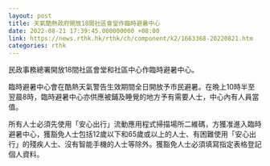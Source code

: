 ```yaml
---
layout: post
title: 天氣酷熱政府開放18間社區會堂作臨時避暑中心
date: 2022-08-21 17:39:45.000000000 +08:00
link: https://news.rthk.hk/rthk/ch/component/k2/1663368-20220821.htm
categories: rthk
---
```


民政事務總署開放18間社區會堂和社區中心作臨時避暑中心。
            
臨時避暑中心會在酷熱天氣警告生效期間全日開放予市民避暑。在晩上10時半至翌晨8時，臨時避暑中心亦供應被鋪及睡覺的地方予有需要人士，中心內有人員當值。

所有人士必須先使用「安心出行」流動應用程式掃描場所二維碼，方獲准進入臨時避暑中心，獲豁免人士包括12歲以下和65歲或以上的人士、有困難使用「安心出行」的殘疾人士、沒有智能手機的人士等除外。獲豁免人士必須填寫指定表格登記個人資料。
